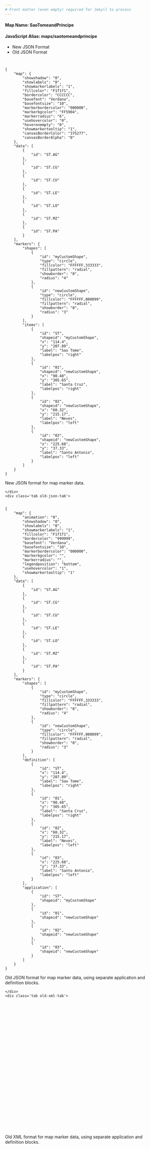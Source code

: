 ```yaml
---
# Front matter (even empty) required for Jekyll to process
---
```


#### Map Name: SaoTomeandPrincipe

#### JavaScript Alias: maps/saotomeandprincipe


<div class="code-wrapper">
<ul class='code-tabs'>
    <li class='active'>
        <a data-toggle='new-json'>New JSON Format</a>
    </li>
    <li>
        <a data-toggle='old-json'>Old JSON Format</a>
    </li>
</ul>
<div class='tab-content'>
    <pre class='plain-code'></pre>
    <div class='tab new-json-tab active'>
<pre><code class="language-javascript">
{
    "map": {
        "showshadow": "0",
        "showlabels": "0",
        "showmarkerlabels": "1",
        "fillcolor": "F1f1f1",
        "bordercolor": "CCCCCC",
        "basefont": "Verdana",
        "basefontsize": "10",
        "markerbordercolor": "000000",
        "markerbgcolor": "FF5904",
        "markerradius": "6",
        "usehovercolor": "0",
        "hoveronempty": "0",
        "showmarkertooltip": "1",
        "canvasBorderColor": "375277",
        "canvasBorderAlpha": "0"
    },
    "data": [
        {
            "id": "ST.AG"
        },
        {
            "id": "ST.CG"
        },
        {
            "id": "ST.CU"
        },
        {
            "id": "ST.LE"
        },
        {
            "id": "ST.LO"
        },
        {
            "id": "ST.MZ"
        },
        {
            "id": "ST.PA"
        }
    ],
    "markers": {
        "shapes": [
            {
                "id": "myCustomShape",
                "type": "circle",
                "fillcolor": "FFFFFF,333333",
                "fillpattern": "radial",
                "showborder": "0",
                "radius": "4"
            },
            {
                "id": "newCustomShape",
                "type": "circle",
                "fillcolor": "FFFFFF,000099",
                "fillpattern": "radial",
                "showborder": "0",
                "radius": "3"
            }
        ],
        "items": [
            {
                "id": "ST",
                "shapeid": "myCustomShape",
                "x": "114.4",
                "y": "207.89",
                "label": "Sao Tome",
                "labelpos": "right"
            },
            {
                "id": "01",
                "shapeid": "newCustomShape",
                "x": "90.48",
                "y": "305.65",
                "label": "Santa Cruz",
                "labelpos": "right"
            },
            {
                "id": "02",
                "shapeid": "newCustomShape",
                "x": "60.32",
                "y": "215.17",
                "label": "Neves",
                "labelpos": "left"
            },
            {
                "id": "03",
                "shapeid": "newCustomShape",
                "x": "225.68",
                "y": "37.33",
                "label": "Santo Antonio",
                "labelpos": "left"
            }
        ]
    }
}
</code></pre>


<p class='text-success'>New JSON format for map marker data.</p>

    </div>
    <div class='tab old-json-tab'>
<pre><code class="language-javascript">
{
    "map": {
        "animation": "0",
        "showshadow": "0",
        "showlabels": "0",
        "showmarkerlabels": "1",
        "fillcolor": "F1f1f1",
        "bordercolor": "999999",
        "basefont": "Verdana",
        "basefontsize": "10",
        "markerbordercolor": "000000",
        "markerbgcolor": "",
        "markerradius": "",
        "legendposition": "bottom",
        "usehovercolor": "1",
        "showmarkertooltip": "1"
    },
    "data": [
        {
            "id": "ST.AG"
        },
        {
            "id": "ST.CG"
        },
        {
            "id": "ST.CU"
        },
        {
            "id": "ST.LE"
        },
        {
            "id": "ST.LO"
        },
        {
            "id": "ST.MZ"
        },
        {
            "id": "ST.PA"
        }
    ],
    "markers": {
        "shapes": [
            {
                "id": "myCustomShape",
                "type": "circle",
                "fillcolor": "FFFFFF,333333",
                "fillpattern": "radial",
                "showborder": "0",
                "radius": "4"
            },
            {
                "id": "newCustomShape",
                "type": "circle",
                "fillcolor": "FFFFFF,000099",
                "fillpattern": "radial",
                "showborder": "0",
                "radius": "3"
            }
        ],
        "definition": [
            {
                "id": "ST",
                "x": "114.4",
                "y": "207.89",
                "label": "Sao Tome",
                "labelpos": "right"
            },
            {
                "id": "01",
                "x": "90.48",
                "y": "305.65",
                "label": "Santa Cruz",
                "labelpos": "right"
            },
            {
                "id": "02",
                "x": "60.32",
                "y": "215.17",
                "label": "Neves",
                "labelpos": "left"
            },
            {
                "id": "03",
                "x": "225.68",
                "y": "37.33",
                "label": "Santo Antonio",
                "labelpos": "left"
            }
        ],
        "application": [
            {
                "id": "ST",
                "shapeid": "myCustomShape"
            },
            {
                "id": "01",
                "shapeid": "newCustomShape"
            },
            {
                "id": "02",
                "shapeid": "newCustomShape"
            },
            {
                "id": "03",
                "shapeid": "newCustomShape"
            }
        ]
    }
}
</code></pre>


<p class='text-success'>Old JSON format for map marker data, using separate application and definition blocks.</p>

    </div>
    <div class='tab old-xml-tab'>
<pre><code class="language-html">
<map animation='0' showShadow='0' showLabels='0' showMarkerLabels='1' fillColor='F1f1f1' borderColor='999999' baseFont='Verdana' baseFontSize='10' markerBorderColor='000000' markerBgColor='' markerRadius='' legendPosition='bottom' useHoverColor='1' showMarkerToolTip='1'  >
	<data>
		<entity id='ST.AG'  />
		<entity id='ST.CG'  />
		<entity id='ST.CU'  />
		<entity id='ST.LE'  />
		<entity id='ST.LO'  />
		<entity id='ST.MZ'  />
		<entity id='ST.PA'  />
	</data>
	<markers>
	<shapes>
	     <shape id='myCustomShape' type='circle' fillcolor='FFFFFF,333333' fillPattern='radial' showBorder='0' radius='4'/>
		 <shape id='newCustomShape' type='circle' fillcolor='FFFFFF,000099' fillPattern='radial' showBorder='0' radius='3'/>
		 </shapes>
		<definition>
			<marker id='ST' x='114.4' y='207.89' label='Sao Tome' labelPos='right'  />
			<marker id='01' x='90.48' y='305.65' label='Santa Cruz' labelPos='right'  />
			<marker id='02' x='60.32' y='215.17' label='Neves' labelPos='left'  />
			<marker id='03' x='225.68' y='37.33' label='Santo Antonio' labelPos='left'  />
		</definition>
		<application>
			<marker id='ST' shapeId='myCustomShape'  />
			<marker id='01' shapeId='newCustomShape'  />
			<marker id='02' shapeId='newCustomShape'  />
			<marker id='03' shapeId='newCustomShape'  />
		</application>
	</markers>
</map>
</code></pre>

<p class='text-success'>Old XML format for map marker data, using separate application and definition blocks.</p>

</div>
</div>
</div>

